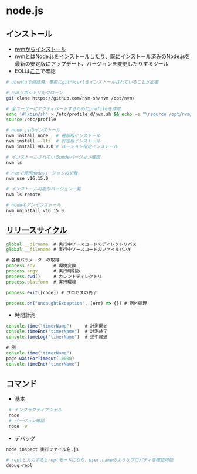 # node.js

## インストール

* [nvmからインストール](https://kazuhira-r.hatenablog.com/entry/2021/03/22/223042)
 * nvmとはNode.jsをインストールしたり、既にインストール済みのNode.jsを最新の安定版にアップデート、バージョンを変更したりするツール
 * EOLは[ここ](https://endoflife.date/nodejs)で確認

```sh
# ubuntuで検証済。事前にgitやcurlをインストールされていることが必要

# nvmリポジトリをクローン
git clone https://github.com/nvm-sh/nvm /opt/nvm/

# 全ユーザーにアクティベートするためにprofileを作成
echo '#!/bin/sh' > /etc/profile.d/nvm.sh && echo -e "\nsource /opt/nvm/nvm.sh" >> /etc/profile.d/nvm.sh
source /etc/profile

# node.jsのインストール
nvm install node   # 最新版インストール
nvm install --lts  # 安定版インストール
nvm install v0.0.0 # バージョン指定インストール

# インストールされているnodeバージョン確認
nvm ls

# nvmで使用nodeバージョンの切替
nvm use v16.15.0

# インストール可能なバージョン一覧
nvm ls-remote

# nodeのアンインストール
nvm uninstall v16.15.0
```


## [リリースサイクル](https://github.com/nodejs/Release)

```javascript
global.__dirname  # 実行中ソースコードのディレクトリパス
global.__filename # 実行中ソースコードのファイルパス¥

# 各種パラメーターの取得
process.env       # 環境変数
process.argv      # 実行時引数
process.cwd()     # カレントディレクトリ
process.platform  # 実行環境

process.exit([code]) # プロセスの終了

process.on("uncaughtException", (err) => {}) # 例外処理
```

* 時間計測

```javascript
console.time("timerName")     # 計測開始
console.timeEnd("timerName")  # 計測終了
console.timeLog("timerName")  # 途中経過

# 例
console.time("timerName")
page.waitForTimeout(10000)
console.timeEnd("timerName")
```

## コマンド

* 基本

```sh
 # インタラクティブシェル
 node
 # バージョン確認
 node -v
```

* デバッグ

```sh
node inspect 実行ファイル名.js

# replと入力するとreplモードになり、user.nameのようなプロパティを確認可能
debug>repl
```

